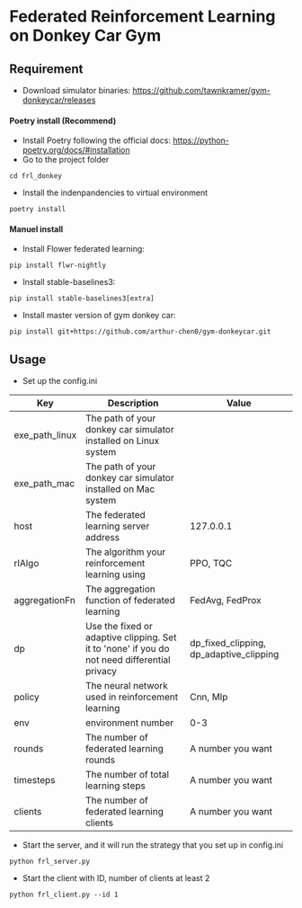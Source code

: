 # Federated Reinforcement Learning on Donkey Car Gym

## Requirement
- Download simulator binaries: https://github.com/tawnkramer/gym-donkeycar/releases
#### Poetry install (Recommend)
- Install Poetry following the official docs: https://python-poetry.org/docs/#installation
- Go to the project folder
``` shell
cd frl_donkey
```
- Install the indenpandencies to virtual environment
``` shell
poetry install
```
#### Manuel install
- Install Flower federated learning:
``` shell
pip install flwr-nightly
```
- Install stable-baselines3:
``` shell
pip install stable-baselines3[extra]
```

- Install master version of gym donkey car:
``` shell
pip install git+https://github.com/arthur-chen0/gym-donkeycar.git
```
## Usage

- Set up the config.ini

| Key | Description | Value |
| ------ | ------ | ------ |
| exe_path_linux | The path of your donkey car simulator installed on Linux system |
| exe_path_mac | The path of your donkey car simulator installed on Mac system |
| host | The federated learning server address | 127.0.0.1 |
| rlAlgo | The algorithm your reinforcement learning using | PPO, TQC |
| aggregationFn | The aggregation function of federated learning | FedAvg, FedProx |
| dp | Use the fixed or adaptive clipping. Set it to 'none' if you do not need differential privacy | dp_fixed_clipping, dp_adaptive_clipping |
| policy | The neural network used in reinforcement learning | Cnn, Mlp |
| env | environment number | 0-3 |
| rounds | The number of federated learning rounds | A number you want |
| timesteps | The number of total learning steps | A number you want |
| clients | The number of federated learning clients | A number you want |

- Start the server, and it will run the strategy that you set up in config.ini

``` shell
python frl_server.py
```

- Start the client with ID, number of clients at least 2

``` shell
python frl_client.py --id 1
```

